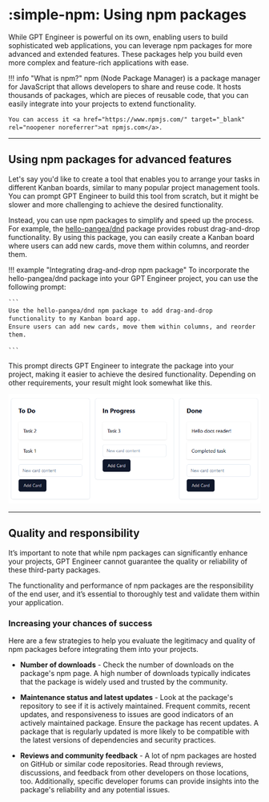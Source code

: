 # :simple-npm:  Using npm packages

While GPT Engineer is powerful on its own, enabling users to build sophisticated web applications, you can leverage npm packages for more advanced and extended features. These packages help you build even more complex and feature-rich applications with ease.

!!! info "What is npm?"
    npm (Node Package Manager) is a package manager for JavaScript that allows developers to share and reuse code. It hosts thousands of packages, which are pieces of reusable code, that you can easily integrate into your projects to extend functionality.

    You can access it <a href="https://www.npmjs.com/" target="_blank" rel="noopener noreferrer">at npmjs.com</a>.

---

## Using npm packages for advanced features

Let's say you'd like to create a tool that enables you to arrange your tasks in different Kanban boards, similar to many popular project management tools. You can prompt GPT Engineer to build this tool from scratch, but it might be slower and more challenging to achieve the desired functionality.

Instead, you can use npm packages to simplify and speed up the process. For example, the <a href="https://www.npmjs.com/package/@hello-pangea/dnd" target="_blank" rel="noopener noreferrer">hello-pangea/dnd</a> package provides robust drag-and-drop functionality. By using this package, you can easily create a Kanban board where users can add new cards, move them within columns, and reorder them.

!!! example "Integrating drag-and-drop npm package"
    To incorporate the hello-pangea/dnd package into your GPT Engineer project, you can use the following prompt:

    ```
    Use the hello-pangea/dnd npm package to add drag-and-drop functionality to my Kanban board app. 
    Ensure users can add new cards, move them within columns, and reorder them.

    ```

This prompt directs GPT Engineer to integrate the package into your project, making it easier to achieve the desired functionality. Depending on other requirements, your result might look somewhat like this.

![GPT Engineer implemented drag-and-drop Kanban functionality](/assets/npm-example-using-pangea-dnd.png)

---

## Quality and responsibility

It’s important to note that while npm packages can significantly enhance your projects, GPT Engineer cannot guarantee the quality or reliability of these third-party packages. 

The functionality and performance of npm packages are the responsibility of the end user, and it’s essential to thoroughly test and validate them within your application.

### Increasing your chances of success

Here are a few strategies to help you evaluate the legitimacy and quality of npm packages before integrating them into your projects.

- **Number of downloads** - Check the number of downloads on the package's npm page. A high number of downloads typically indicates that the package is widely used and trusted by the community.

- **Maintenance status and latest updates** - Look at the package's repository to see if it is actively maintained. Frequent commits, recent updates, and responsiveness to issues are good indicators of an actively maintained package. Ensure the package has recent updates. A package that is regularly updated is more likely to be compatible with the latest versions of dependencies and security practices.

- **Reviews and community feedback** - A lot of npm packages are hosted on GitHub or similar code repositories. Read through reviews, discussions, and feedback from other developers on those locations, too. Additionally, specific developer forums can provide insights into the package's reliability and any potential issues.
